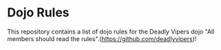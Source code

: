 Dojo Rules
==========

This repository contains a list of dojo rules for the Deadly Vipers dojo
"All members should read the rules".(https://github.com/deadlyvipers)!
